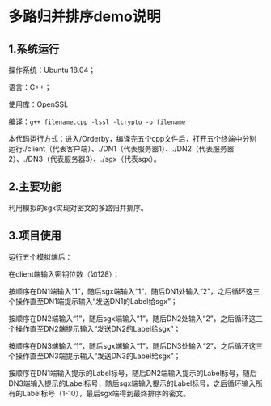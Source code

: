 # 多路归并排序demo说明

## 1.系统运行

操作系统：Ubuntu 18.04；

语言：C++；

使用库：OpenSSL

编译：`g++ filename.cpp -lssl -lcrypto -o filename`

本代码运行方式：进入/Orderby，编译完五个cpp文件后，打开五个终端中分别运行./client（代表客户端）、./DN1（代表服务器1）、./DN2（代表服务器2）、./DN3（代表服务器3）、./sgx（代表sgx）。

## 2.主要功能

利用模拟的sgx实现对密文的多路归并排序。

## 3.项目使用

运行五个模拟端后：

在client端输入密钥位数（如128）；

按顺序在DN1端输入“1”，随后sgx端输入“1”，随后DN1处输入“2”，之后循环这三个操作直至DN1端提示输入“发送DN1的Label给sgx”；

按顺序在DN2端输入“1”，随后sgx端输入“1”，随后DN2处输入“2”，之后循环这三个操作直至DN2端提示输入“发送DN2的Label给sgx”；

按顺序在DN3端输入“1”，随后sgx端输入“1”，随后DN3处输入“2”，之后循环这三个操作直至DN3端提示输入“发送DN3的Label给sgx”；

按顺序在DN1端输入提示的Label标号，随后DN2端输入提示的Label标号，随后DN3端输入提示的Label标号，随后sgx端输入提示的Label标号，之后循环输入所有的Label标号（1-10），最后sgx端得到最终排序的密文。